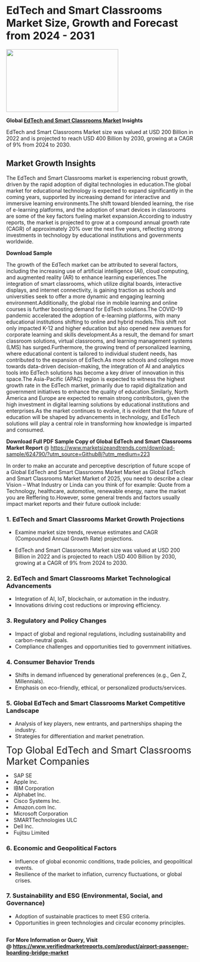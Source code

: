 <H1>EdTech and Smart Classrooms Market Size, Growth and Forecast from 2024 - 2031</H1><img class="aligncenter size-medium wp-image-584254" src="https://thirdeyenews.in/wp-content/uploads/2024/09/Global-Market-Research-300x168.jpeg" alt="" width="300" height="168" /><p><strong>Global&nbsp;<a href="https://www.marketsizeandtrends.com/download-sample/624790/?utm_source=Github8j?utm_medium=223">EdTech and Smart Classrooms Market</a> Insights</strong></p><p>EdTech and Smart Classrooms Market size was valued at USD 200 Billion in 2022 and is projected to reach USD 400 Billion by 2030, growing at a CAGR of 9% from 2024 to 2030.</p><p><h2>Market Growth Insights</h2> <p>The EdTech and Smart Classrooms market is experiencing robust growth, driven by the rapid adoption of digital technologies in education.The global market for educational technology is expected to expand significantly in the coming years, supported by increasing demand for interactive and immersive learning environments.The shift toward blended learning, the rise of e-learning platforms, and the adoption of smart devices in classrooms are some of the key factors fueling market expansion.According to industry reports, the market is projected to grow at a compound annual growth rate (CAGR) of approximately 20% over the next five years, reflecting strong investments in technology by educational institutions and governments worldwide.</p> <p><strong>Download Sample</strong></p> <p>The growth of the EdTech market can be attributed to several factors, including the increasing use of artificial intelligence (AI), cloud computing, and augmented reality (AR) to enhance learning experiences.The integration of smart classrooms, which utilize digital boards, interactive displays, and internet connectivity, is gaining traction as schools and universities seek to offer a more dynamic and engaging learning environment.Additionally, the global rise in mobile learning and online courses is further boosting demand for EdTech solutions.The COVID-19 pandemic accelerated the adoption of e-learning platforms, with many educational institutions shifting to online and hybrid models.This shift not only impacted K-12 and higher education but also opened new avenues for corporate learning and skills development.As a result, the demand for smart classroom solutions, virtual classrooms, and learning management systems (LMS) has surged.Furthermore, the growing trend of personalized learning, where educational content is tailored to individual student needs, has contributed to the expansion of EdTech.As more schools and colleges move towards data-driven decision-making, the integration of AI and analytics tools into EdTech solutions has become a key driver of innovation in this space.The Asia-Pacific (APAC) region is expected to witness the highest growth rate in the EdTech market, primarily due to rapid digitalization and government initiatives to enhance the quality of education.Similarly, North America and Europe are expected to remain strong contributors, given the high investment in digital learning solutions by educational institutions and enterprises.As the market continues to evolve, it is evident that the future of education will be shaped by advancements in technology, and EdTech solutions will play a central role in transforming how knowledge is imparted and consumed.</p> <p><span class=""><strong>Download Full PDF Sample Copy of Global EdTech and Smart Classrooms Market Report</strong> @ <a href="https://www.marketsizeandtrends.com/download-sample/624790/?utm_source=Github8j?utm_medium=223" target="_blank">https://www.marketsizeandtrends.com/download-sample/624790/?utm_source=Github8j?utm_medium=223</a></span></p><p>In order to make an accurate and perceptive description of future scope of a Global&nbsp;EdTech and Smart Classrooms Market Market as Global&nbsp;EdTech and Smart Classrooms Market Market of 2025, you need to describe a clear Vision &ndash; What Industry or Linda can you think of for example: Quote from a Technology, healthcare, automotive, renewable energy, name the market you are Reffering to.However, some general trends and factors usually impact market reports and their future outlook include:</p><h3>1.&nbsp;<strong>EdTech and Smart Classrooms Market Growth Projections</strong></h3><ul><li>Examine market size trends, revenue estimates and CAGR (Compounded Annual Growth Rate) projections.</li><li><p>EdTech and Smart Classrooms Market size was valued at USD 200 Billion in 2022 and is projected to reach USD 400 Billion by 2030, growing at a CAGR of 9% from 2024 to 2030.</p></li></ul><h3>2.&nbsp;<strong>EdTech and Smart Classrooms Market Technological Advancements</strong></h3><ul><li>Integration of AI, IoT, blockchain, or automation in the industry.</li><li>Innovations driving cost reductions or improving efficiency.</li></ul><h3>3.&nbsp;<strong>Regulatory and Policy Changes</strong></h3><ul><li>Impact of global and regional regulations, including sustainability and carbon-neutral goals.</li><li>Compliance challenges and opportunities tied to government initiatives.</li></ul><h3>4.&nbsp;<strong>Consumer Behavior Trends</strong></h3><ul><li>Shifts in demand influenced by generational preferences (e.g., Gen Z, Millennials).</li><li>Emphasis on eco-friendly, ethical, or personalized products/services.</li></ul><h3>5.&nbsp;<strong>Global EdTech and Smart Classrooms Market Competitive Landscape</strong></h3><ul><li>Analysis of key players, new entrants, and partnerships shaping the industry.</li><li>Strategies for differentiation and market penetration.</li></ul><p data-pm-slice="1 1 []"><span style="color: inherit; font-family: inherit; font-size: 25px;">Top Global EdTech and Smart Classrooms Market Companies</span></p><div class="" data-test-id=""><p><li>SAP SE</li><li> Apple lnc.</li><li> IBM Corporation</li><li> Alphabet lnc.</li><li> Cisco Systems Inc.</li><li> Amazon.com lnc.</li><li> Microsoft Corporation</li><li> SMARTTechnologies ULC</li><li> Dell lnc.</li><li> Fujitsu Limited</li></p></div><h3>6.&nbsp;<strong>Economic and Geopolitical Factors</strong></h3><ul><li>Influence of global economic conditions, trade policies, and geopolitical events.</li><li>Resilience of the market to inflation, currency fluctuations, or global crises.</li></ul><h3>7.&nbsp;<strong>Sustainability and ESG (Environmental, Social, and Governance)</strong></h3><ul><li>Adoption of sustainable practices to meet ESG criteria.</li><li>Opportunities in green technologies and circular economy principles.</li></ul><h2><strong style="font-size: 14px;">For More Information or Query, Visit @&nbsp;</strong><a style="background-color: #ffffff; font-size: 14px;" href="https://www.marketsizeandtrends.com/report/edtech-and-smart-classrooms-market/" target="_blank">https://www.verifiedmarketreports.com/product/airport-passenger-boarding-bridge-market</a></h2>